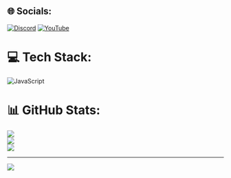 
## 🌐 Socials:
[![Discord](https://img.shields.io/badge/Discord-%237289DA.svg?logo=discord&logoColor=white)](https://discord.gg/https://dsc.gg/wildds) [![YouTube](https://img.shields.io/badge/YouTube-%23FF0000.svg?logo=YouTube&logoColor=white)](https://youtube.com/@@il_riccio) 

# 💻 Tech Stack:
![JavaScript](https://img.shields.io/badge/javascript-%23323330.svg?style=flat&logo=javascript&logoColor=%23F7DF1E)
# 📊 GitHub Stats:
![](https://github-readme-stats.vercel.app/api?username=riccio1234&theme=neon&hide_border=false&include_all_commits=false&count_private=false)<br/>
![](https://github-readme-streak-stats.herokuapp.com/?user=riccio1234&theme=neon&hide_border=false)<br/>
![](https://github-readme-stats.vercel.app/api/top-langs/?username=riccio1234&theme=neon&hide_border=false&include_all_commits=false&count_private=false&layout=compact)

---
[![](https://visitcount.itsvg.in/api?id=riccio1234&icon=0&color=0)](https://visitcount.itsvg.in)

<!-- Proudly created with GPRM ( https://gprm.itsvg.in ) -->

